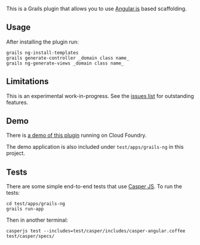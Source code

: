 This is a Grails plugin that allows you to use [Angular.js](http://angularjs.org/) based scaffolding.

## Usage

After installing the plugin run:

	grails ng-install-templates
	grails generate-controller _domain class name_
	grails ng-generate-views _domain class name_

## Limitations

This is an experimental work-in-progress. See the [issues list](https://github.com/robfletcher/grails-angular-scaffolding/issues) for outstanding features.

## Demo

There is [a demo of this plugin](http://grails-ng.cloudfoundry.com/) running on Cloud Foundry.

The demo application is also included under `test/apps/grails-ng` in this project.

## Tests

There are some simple end-to-end tests that use [Casper JS](http://casperjs.org/). To run the tests:

    cd test/apps/grails-ng
    grails run-app

Then in another terminal:

	casperjs test --includes=test/casper/includes/casper-angular.coffee test/casper/specs/
